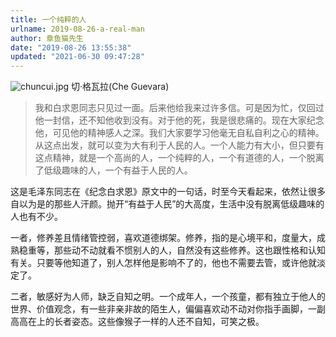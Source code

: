 ```yaml
---
title: 一个纯粹的人
urlname: 2019-08-26-a-real-man
author: 章鱼猫先生
date: "2019-08-26 13:55:38"
updated: "2021-06-30 09:47:28"
---
```


![chuncui.jpg](https://shub-1251708715.cos.ap-guangzhou.myqcloud.com/elog-notebook-img/FmuqcJBMECQ1QKbE8_4TjZLqpuo6.jpeg)
切‧格瓦拉(Che Guevara)

> 我和白求恩同志只见过一面。后来他给我来过许多信。可是因为忙，仅回过他一封信，还不知他收到没有。对于他的死，我是很悲痛的。现在大家纪念他，可见他的精神感人之深。我们大家要学习他毫无自私自利之心的精神。从这点出发，就可以变为大有利于人民的人。一个人能力有大小，但只要有这点精神，就是一个高尚的人，一个纯粹的人，一个有道德的人，一个脱离了低级趣味的人，一个有益于人民的人。

这是毛泽东同志在《纪念白求恩》原文中的一句话，时至今天看起来，依然让很多自以为是的那些人汗颜。抛开“有益于人民”的大高度，生活中没有脱离低级趣味的人也有不少。

一者，修养差且情绪管控弱，喜欢道德绑架。修养，指的是心境平和，度量大，成熟稳重等，那些动不动就看不惯别人的人，自然没有这些修养。这也跟性格和认知有关。只要等他知道了，别人怎样他是影响不了的，他也不需要去管，或许他就淡定了。

二者，敏感好为人师，缺乏自知之明。一个成年人，一个孩童，都有独立于他人的世界、价值观念，有一些非亲非故的陌生人，偏偏喜欢动不动对你指手画脚，一副高高在上的长者姿态。这些像猴子一样的人还不自知，可笑之极。
